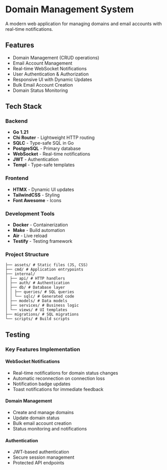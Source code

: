 # Domain Management System

A modern web application for managing domains and email accounts with real-time notifications.

## Features

- Domain Management (CRUD operations)
- Email Account Management
- Real-time WebSocket Notifications
- User Authentication & Authorization
- Responsive UI with Dynamic Updates
- Bulk Email Account Creation
- Domain Status Monitoring

## Tech Stack

### Backend

- **Go 1.21**
- **Chi Router** - Lightweight HTTP routing
- **SQLC** - Type-safe SQL in Go
- **PostgreSQL** - Primary database
- **WebSocket** - Real-time notifications
- **JWT** - Authentication
- **Templ** - Type-safe templates

### Frontend

- **HTMX** - Dynamic UI updates
- **TailwindCSS** - Styling
- **Font Awesome** - Icons

### Development Tools

- **Docker** - Containerization
- **Make** - Build automation
- **Air** - Live reload
- **Testify** - Testing framework

### Project Structure

```
├── assets/ # Static files (JS, CSS)
├── cmd/ # Application entrypoints
├── internal/
│ ├── api/ # HTTP handlers
│ ├── auth/ # Authentication
│ ├── db/ # Database layer
│ │ ├── queries/ # SQL queries
│ │ └── sqlc/ # Generated code
│ ├── models/ # Data models
│ ├── services/ # Business logic
│ └── views/ # UI templates
├── migrations/ # SQL migrations
└── scripts/ # Build scripts
```

## Testing

### Key Features Implementation

#### WebSocket Notifications

- Real-time notifications for domain status changes
- Automatic reconnection on connection loss
- Notification badge updates
- Toast notifications for immediate feedback

#### Domain Management

- Create and manage domains
- Update domain status
- Bulk email account creation
- Status monitoring and notifications

#### Authentication

- JWT-based authentication
- Secure session management
- Protected API endpoints